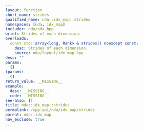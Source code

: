 ```yaml
---
layout: function
short_name: strides
qualified_name: nda::idx_map::strides
namespaces: [nda, idx_map]
includer: nda/nda.hpp
brief: Strides of each dimension.
overloads:
  const std::array<long, Rank> & strides() noexcept const:
    desc: Strides of each dimension.
    source: nda/layout/idx_map.hpp
desc: ""
params:
  {}
tparams:
  {}
return_value: __MISSING__
example:
  desc: __MISSING__
  code: __MISSING__
see-also: []
title: nda::idx_map::strides
permalink: /cpp-api/nda/idx_map/strides
parent: nda::idx_map
nav_exclude: true
...
```


